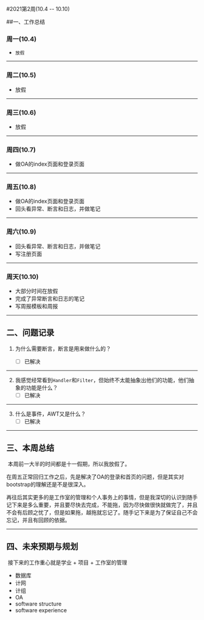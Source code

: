 #2021第2周(10.4 -- 10.10)

##一、工作总结

### 周一(10.4)

-     放假

------

### 周二(10.5)

-    放假

-------

### 周三(10.6)

-    放假

------

### 周四(10.7)

-    做OA的index页面和登录页面

-----

### 周五(10.8)

-    做OA的index页面和登录页面
-    回头看异常、断言和日志，并做笔记

------

### 周六(10.9)

-    回头看异常、断言和日志，并做笔记
-    写注册页面

------

### 周天(10.10)

-    大部分时间在放假
-    完成了异常断言和日志的笔记
-    写周报模板和周报

--------

## 二、问题记录

1.  为什么需要断言，断言是用来做什么的？

    -   [ ] 已解决


--------

2.  我感觉经常看到`Handler`和`Filter`，但始终不太能抽象出他们的功能，他们抽象的功能是什么？
    -   [ ] 已解决

------

3.  什么是事件，AWT又是什么？
    -   [ ] 已解决

------

## 三、本周总结

​		本周前一大半的时间都是十一假期，所以我放假了。

​		在周五正常回归工作之后，先是解决了OA的登录和首页的问题，但是其实对bootstrap的理解还是不是很深入。

​		再往后其实更多的是工作室的管理和个人事务上的事情，但是我深切的认识到随手记下来是多么重要，并且要尽快去完成，不能拖，因为尽快做很快就做完了，并且不会有后顾之忧了，但是如果拖，越拖就忘记了。随手记下来是为了保证自己不会忘记，并且有回顾的依据。

-----

## 四、未来预期与规划

​		接下来的工作重心就是学业 + 项目 + 工作室的管理

-   数据库
-   计网
-   计组
-   OA
-   software structure
-   software experience